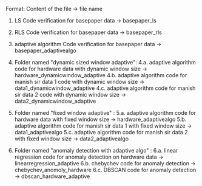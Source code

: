 Format: Content of the file -> file name

1. LS Code verification for basepaper data -> basepaper_ls

2. RLS Code verification for basepaper data -> basepaper_rls

3. adaptive algorithm Code verification for basepaper data -> basepaper_adaptivealgo

4. Folder named "dynamic sized window adaptive":
4.a. adaptive algorithm code for hardware data with dynamic window size -> hardware_dynamicwindow_adaptive
4.b. adaptive algorithm code for manish sir data 1 code with dynamic window size -> data1_dynamicwindow_adaptive
4.c. adaptive algorithm code for manish sir data 2 code with dynamic window size -> data2_dynamicwindow_adaptive

5. Folder named "fixed window adaptive" :
5.a. adaptive algorithm code for hardware data with fixed window size -> hardware_adaptivealgo
5.b. adaptive algorithm code for manish sir data 1 with fixed window size -> data1_adaptivealgo
5.c. adaptive algorithm code for manish sir data 2 with fixed window size -> data2_adaptivealgo

6. Folder named "anomaly detection with adaptive algo" : 
6.a. linear regression code for anomaly detection on hardware data -> linearregression_adaptive
6.b. chebychev code for anomaly detection -> chebychev_anomoly_hardware
6.c. DBSCAN code for anomaly detection -> dbscan_hardware_adaptive
